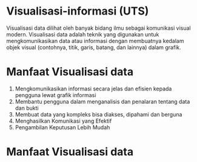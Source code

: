 # Visualisasi-informasi (UTS)
Visualisasi data dilihat oleh banyak bidang ilmu sebagai komunikasi visual modern. Visualisasi data adalah teknik yang digunakan untuk mengkomunikasikan data atau informasi dengan membuatnya kedalam objek visual (contohnya, titik, garis, batang, dan lainnya) dalam grafik.

# Manfaat Visualisasi data
1. Mengkomunikasikan informasi secara jelas dan efisien kepada pengguna lewat grafik informasi
2. Membantu pengguna dalam menganalisis dan penalaran tentang data dan bukti
3. Membuat data yang kompleks bisa diakses, dipahami dan berguna
4. Menghasilkan Komunikasi yang Efektif
5. Pengambilan Keputusan Lebih Mudah

# Manfaat Visualisasi data
